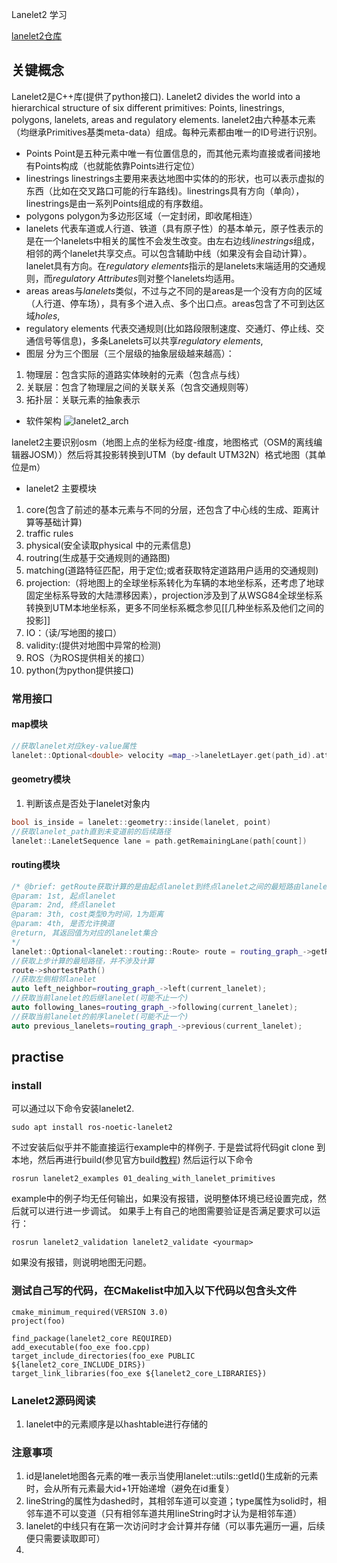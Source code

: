 Lanelet2 学习

[lanelet2仓库]("https://github.com/fzi-forschungszentrum-informatik/Lanelet2")
##  关键概念
Lanelet2是C++库(提供了python接口).
Lanelet2 divides the world into a hierarchical structure of six different primitives: Points, linestrings, polygons, lanelets, areas and regulatory elements.
lanelet2由六种基本元素（均继承Primitives基类meta-data）组成。每种元素都由唯一的ID号进行识别。
- Points
Point是五种元素中唯一有位置信息的，而其他元素均直接或者间接地有Points构成（也就能依靠Points进行定位）
- linestrings
linestrings主要用来表达地图中实体的的形状，也可以表示虚拟的东西（比如在交叉路口可能的行车路线)。linestrings具有方向（单向），linestrings是由一系列Points组成的有序数组。
- polygons
polygon为多边形区域（一定封闭，即收尾相连）
- lanelets
代表车道或人行道、铁道（具有原子性）的基本单元，原子性表示的是在一个lanelets中相关的属性不会发生改变。由左右边线*linestrings*组成，相邻的两个lanelet共享交点。可以包含辅助中线（如果没有会自动计算）。lanelet具有方向。在*regulatory elements*指示的是lanelets末端适用的交通规则，而*regulatory Attributes*则对整个lanelets均适用。
- areas
areas与*lanelets*类似，不过与之不同的是areas是一个没有方向的区域（人行道、停车场），具有多个进入点、多个出口点。areas包含了不可到达区域*holes*,
- regulatory elements
代表交通规则(比如路段限制速度、交通灯、停止线、交通信号等信息)，多条Lanelets可以共享*regulatory elements*,
 - 图层
 分为三个图层（三个层级的抽象层级越来越高）：
 1. 物理层：包含实际的道路实体映射的元素（包含点与线）
 2. 关联层：包含了物理层之间的关联关系（包含交通规则等）
 3. 拓扑层：关联元素的抽象表示
- 软件架构
![lanelet2_arch](lanelet2_arch.png)

lanelet2主要识别osm（地图上点的坐标为经度-维度，地图格式（OSM的离线编辑器JOSM））然后将其投影转换到UTM（by default UTM32N）格式地图（其单位是m）

- lanelet2 主要模块
1. core(包含了前述的基本元素与不同的分层，还包含了中心线的生成、距离计算等基础计算)
2. traffic rules
3. physical(安全读取physical 中的元素信息)
4. routring(生成基于交通规则的通路图)
5. matching(道路特征匹配，用于定位;或者获取特定道路用户适用的交通规则)
6. projection:（将地图上的全球坐标系转化为车辆的本地坐标系，还考虑了地球固定坐标系导致的大陆漂移因素），projection涉及到了从WSG84全球坐标系转换到UTM本地坐标系，更多不同坐标系概念参见[[几种坐标系及他们之间的投影]]
8. IO：（读/写地图的接口）
9. validity:(提供对地图中异常的检测)
10. ROS（为ROS提供相关的接口）
11. python(为python提供接口)
### 常用接口
#### map模块
```C++
//获取lanelet对应key-value属性
lanelet::Optional<double> velocity =map_->laneletLayer.get(path_id).attributes()["speed"].asDouble();

```
#### geometry模块
1. 判断该点是否处于lanelet对象内
```C++
bool is_inside = lanelet::geometry::inside(lanelet, point)
//获取lanelet_path直到未变道前的后续路径
lanelet::LaneletSequence lane = path.getRemainingLane(path[count])
```
#### routing模块
```C++
/* @brief: getRoute获取计算的是由起点lanelet到终点lanelet之间的最短路由lanelet
@param: 1st, 起点lanelet
@param: 2nd, 终点lanelet
@param: 3th, cost类型0为时间，1为距离
@param: 4th, 是否允许换道
@return, 其返回值为对应的lanelet集合
*/
lanelet::Optional<lanelet::routing::Route> route = routing_graph_->getRoute(map_->laneletLayer.get(start_ids[i]),map_->laneletLayer.get(end_ids[j]), 0 ,true);
//获取上步计算的最短路径，并不涉及计算
route->shortestPath()
//获取左侧相邻lanelet
auto left_neighbor=routing_graph_->left(current_lanelet);
//获取当前lanelet的后继lanelet(可能不止一个)
auto following_lanes=routing_graph_->following(current_lanelet);
//获取当前lanelet的前序lanelet(可能不止一个)
auto previous_lanelets=routing_graph_->previous(current_lanelet);
```
## practise
### install
可以通过以下命令安装lanelet2.
```
sudo apt install ros-noetic-lanelet2
```
不过安装后似乎并不能直接运行example中的样例子.
于是尝试将代码git clone 到本地，然后再进行build(参见官方build[教程](""https://github.com/fzi-forschungszentrum-informatik/Lanelet2))
然后运行以下命令
```
rosrun lanelet2_examples 01_dealing_with_lanelet_primitives
```
example中的例子均无任何输出，如果没有报错，说明整体环境已经设置完成，然后就可以进行进一步调试。
如果手上有自己的地图需要验证是否满足要求可以运行：
```
rosrun lanelet2_validation lanelet2_validate <yourmap>
```
如果没有报错，则说明地图无问题。

### 测试自己写的代码，在CMakelist中加入以下代码以包含头文件
``` CMakelist
cmake_minimum_required(VERSION 3.0)
project(foo)

find_package(lanelet2_core REQUIRED)
add_executable(foo_exe foo.cpp)
target_include_directories(foo_exe PUBLIC ${lanelet2_core_INCLUDE_DIRS})
target_link_libraries(foo_exe ${lanelet2_core_LIBRARIES})
```
### Lanelet2源码阅读
1. lanelet中的元素顺序是以hashtable进行存储的
### 注意事项
1. id是lanelet地图各元素的唯一表示当使用lanelet::utils::getId()生成新的元素时，会从所有元素最大id+1开始递增（避免在id重复）
2. lineString的属性为dashed时，其相邻车道可以变道；type属性为solid时，相邻车道不可以变道（只有相邻车道共用lineString时才认为是相邻车道）
3. lanelet的中线只有在第一次访问时才会计算并存储（可以事先遍历一遍，后续便只需要读取即可）
4. 
